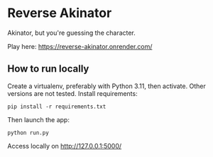 # Reverse Akinator

Akinator, but you're guessing the character.

Play here: https://reverse-akinator.onrender.com/

## How to run locally

Create a virtualenv, preferably with Python 3.11, then activate. Other versions are not tested. Install requirements:
```
pip install -r requirements.txt
```

Then launch the app:
```
python run.py
```

Access locally on http://127.0.0.1:5000/
